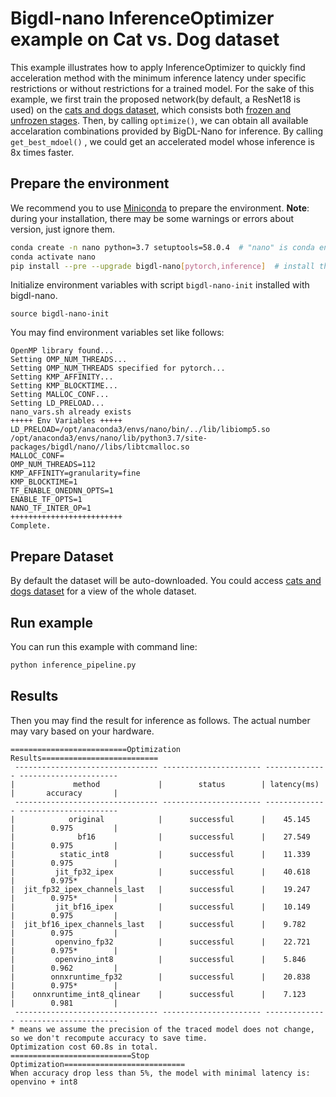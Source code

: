 # Bigdl-nano InferenceOptimizer example on Cat vs. Dog dataset

This example illustrates how to apply InferenceOptimizer to quickly find acceleration method with the minimum inference latency under specific restrictions or without restrictions for a trained model. 
For the sake of this example, we first train the proposed network(by default, a ResNet18 is used) on the [cats and dogs dataset](https://storage.googleapis.com/mledu-datasets/cats_and_dogs_filtered.zip), which consists both [frozen and unfrozen stages](https://github.com/PyTorchLightning/pytorch-lightning/blob/495812878dfe2e31ec2143c071127990afbb082b/pl_examples/domain_templates/computer_vision_fine_tuning.py#L21-L35). Then, by calling `optimize()`, we can obtain all available accelaration combinations provided by BigDL-Nano for inference. By calling `get_best_mdoel()` , we could get an accelerated model whose inference is 8x times faster.


## Prepare the environment
We recommend you to use [Miniconda](https://docs.conda.io/en/latest/miniconda.html) to prepare the environment.
**Note**: during your installation, there may be some warnings or errors about version, just ignore them.
```bash
conda create -n nano python=3.7 setuptools=58.0.4  # "nano" is conda environment name, you can use any name you like.
conda activate nano
pip install --pre --upgrade bigdl-nano[pytorch,inference]  # install the nightly-bulit version
```
Initialize environment variables with script `bigdl-nano-init` installed with bigdl-nano.
```
source bigdl-nano-init
``` 
You may find environment variables set like follows:
```
OpenMP library found...
Setting OMP_NUM_THREADS...
Setting OMP_NUM_THREADS specified for pytorch...
Setting KMP_AFFINITY...
Setting KMP_BLOCKTIME...
Setting MALLOC_CONF...
Setting LD_PRELOAD...
nano_vars.sh already exists
+++++ Env Variables +++++
LD_PRELOAD=/opt/anaconda3/envs/nano/bin/../lib/libiomp5.so /opt/anaconda3/envs/nano/lib/python3.7/site-packages/bigdl/nano//libs/libtcmalloc.so
MALLOC_CONF=
OMP_NUM_THREADS=112
KMP_AFFINITY=granularity=fine
KMP_BLOCKTIME=1
TF_ENABLE_ONEDNN_OPTS=1
ENABLE_TF_OPTS=1
NANO_TF_INTER_OP=1
+++++++++++++++++++++++++
Complete.
```

## Prepare Dataset
By default the dataset will be auto-downloaded.
You could access [cats and dogs dataset](https://storage.googleapis.com/mledu-datasets/cats_and_dogs_filtered.zip) for a view of the whole dataset.

## Run example
You can run this example with command line:

```bash
python inference_pipeline.py
```

## Results
Then you may find the result for inference as follows. The actual number may vary based on your hardware.
```
==========================Optimization Results==========================
 -------------------------------- ---------------------- -------------- ----------------------
|             method             |        status        | latency(ms)  |       accuracy       |
 -------------------------------- ---------------------- -------------- ----------------------
|            original            |      successful      |    45.145    |        0.975         |
|              bf16              |      successful      |    27.549    |        0.975         |
|          static_int8           |      successful      |    11.339    |        0.975         |
|         jit_fp32_ipex          |      successful      |    40.618    |        0.975*        |
|  jit_fp32_ipex_channels_last   |      successful      |    19.247    |        0.975*        |
|         jit_bf16_ipex          |      successful      |    10.149    |        0.975         |
|  jit_bf16_ipex_channels_last   |      successful      |    9.782     |        0.975         |
|         openvino_fp32          |      successful      |    22.721    |        0.975*        |
|         openvino_int8          |      successful      |    5.846     |        0.962         |
|        onnxruntime_fp32        |      successful      |    20.838    |        0.975*        |
|    onnxruntime_int8_qlinear    |      successful      |    7.123     |        0.981         |
 -------------------------------- ---------------------- -------------- ----------------------
* means we assume the precision of the traced model does not change, so we don't recompute accuracy to save time.
Optimization cost 60.8s in total.
===========================Stop Optimization===========================
When accuracy drop less than 5%, the model with minimal latency is:  openvino + int8
```
